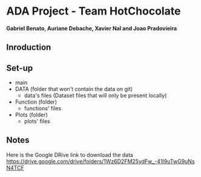 # ADA Project - Team HotChocolate
#### Gabriel Benato, Auriane Debache, Xavier Nal and Joao Pradovieira

## Inroduction 

## Set-up

- main
- DATA (folder that won't contain the data on git)
  - data's files (Dataset files that will only be present locally)
- Function (folder)
  - functions' files
- Plots (folder)
  - plots' files 

## Notes
Here is the Google DRive link to download the data 
https://drive.google.com/drive/folders/1Wz6D2FM25ydFw_-41I9uTwG9uNsN4TCF
